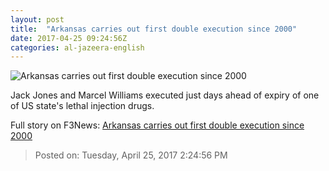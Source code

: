 ```yaml
---
layout: post
title:  "Arkansas carries out first double execution since 2000"
date: 2017-04-25 09:24:56Z
categories: al-jazeera-english
---
```


![Arkansas carries out first double execution since 2000](http://www.aljazeera.com/mritems/Images/2017/4/25/ceab7a21826d4afb90169c693bf495d9_18.jpg)

Jack Jones and Marcel Williams executed just days ahead of expiry of one of US state's lethal injection drugs.


Full story on F3News: [Arkansas carries out first double execution since 2000](http://www.f3nws.com/n/Cpe3NC)

> Posted on: Tuesday, April 25, 2017 2:24:56 PM
